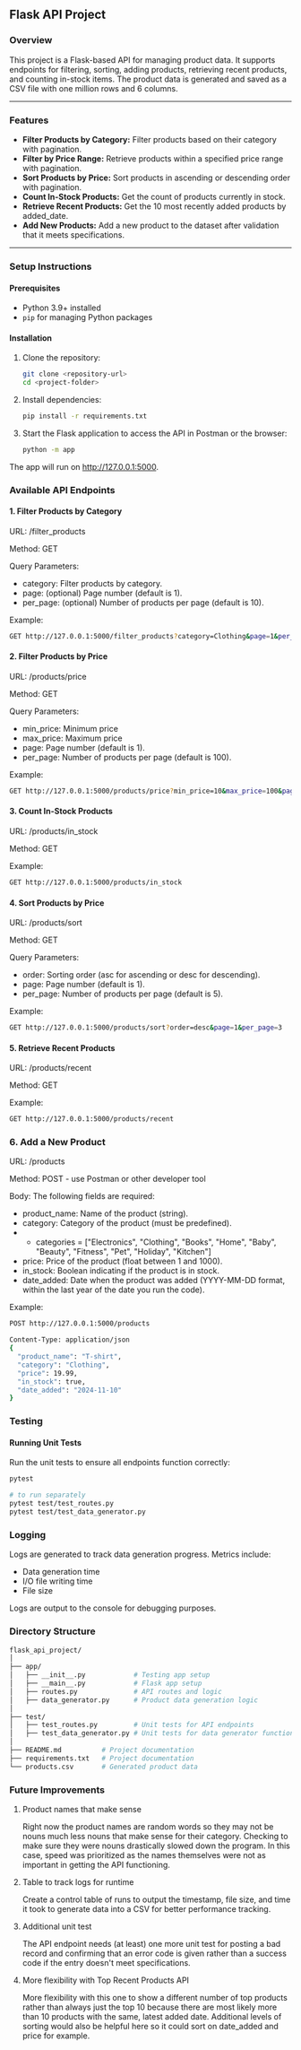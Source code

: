 ## **Flask API Project**

### **Overview**

This project is a Flask-based API for managing product data. It supports endpoints for filtering, sorting, adding products, retrieving recent products, and counting in-stock items. The product data is generated and saved as a CSV file with one million rows and 6 columns. 

---

### **Features**

- **Filter Products by Category:** Filter products based on their category with pagination.
- **Filter by Price Range:** Retrieve products within a specified price range with pagination.
- **Sort Products by Price:** Sort products in ascending or descending order with pagination.
- **Count In-Stock Products:** Get the count of products currently in stock.
- **Retrieve Recent Products:** Get the 10 most recently added products by added_date. 
- **Add New Products:** Add a new product to the dataset after validation that it meets specifications. 

---

### **Setup Instructions**

#### **Prerequisites**

- Python 3.9+ installed
- `pip` for managing Python packages

#### **Installation**

1. Clone the repository:
   ```bash
   git clone <repository-url>
   cd <project-folder>

2. Install dependencies:
   ```bash
   pip install -r requirements.txt

3. Start the Flask application to access the API in Postman or the browser:
    ```bash
    python -m app

The app will run on http://127.0.0.1:5000.

### **Available API Endpoints**

#### **1. Filter Products by Category**

URL: /filter_products

Method: GET

Query Parameters:

* category: Filter products by category.
* page: (optional) Page number (default is 1).
* per_page: (optional) Number of products per page (default is 10).

Example:

```bash
GET http://127.0.0.1:5000/filter_products?category=Clothing&page=1&per_page=5
```
#### **2. Filter Products by Price** 

URL: /products/price

Method: GET

Query Parameters:

* min_price: Minimum price 
* max_price: Maximum price 
* page: Page number (default is 1).
* per_page: Number of products per page (default is 100).

Example:

```bash
GET http://127.0.0.1:5000/products/price?min_price=10&max_price=100&page=1&per_page=5
```
#### **3. Count In-Stock Products**

URL: /products/in_stock

Method: GET

Example:

```bash
GET http://127.0.0.1:5000/products/in_stock
```
#### **4. Sort Products by Price** 

URL: /products/sort

Method: GET

Query Parameters:

* order: Sorting order (asc for ascending or desc for descending).
* page: Page number (default is 1).
* per_page: Number of products per page (default is 5).

Example:

```bash
GET http://127.0.0.1:5000/products/sort?order=desc&page=1&per_page=3
```
#### **5. Retrieve Recent Products**

URL: /products/recent

Method: GET

Example:

```bash
GET http://127.0.0.1:5000/products/recent
```
### **6. Add a New Product**

URL: /products

Method: POST - use Postman or other developer tool 

Body: The following fields are required:

* product_name: Name of the product (string).
* category: Category of the product (must be predefined).
* - categories = ["Electronics", "Clothing", "Books", "Home", "Baby", "Beauty", "Fitness", "Pet", "Holiday", "Kitchen"] 
* price: Price of the product (float between 1 and 1000).
* in_stock: Boolean indicating if the product is in stock.
* date_added: Date when the product was added (YYYY-MM-DD format, within the last year of the date you run the code).

Example:

```bash
POST http://127.0.0.1:5000/products

Content-Type: application/json
{
  "product_name": "T-shirt",
  "category": "Clothing",
  "price": 19.99,
  "in_stock": true,
  "date_added": "2024-11-10"
} 
```

### **Testing**

#### **Running Unit Tests**

Run the unit tests to ensure all endpoints function correctly:

```bash
pytest

# to run separately 
pytest test/test_routes.py 
pytest test/test_data_generator.py 
```
### **Logging**

Logs are generated to track data generation progress. Metrics include:

* Data generation time
* I/O file writing time
* File size

Logs are output to the console for debugging purposes.

### **Directory Structure**

```bash
flask_api_project/
│
├── app/
│   ├── __init__.py            # Testing app setup
│   ├── __main__.py            # Flask app setup
│   ├── routes.py              # API routes and logic
│   ├── data_generator.py      # Product data generation logic
│
├── test/
│   ├── test_routes.py         # Unit tests for API endpoints
│   ├── test_data_generator.py # Unit tests for data generator function
│
├── README.md          # Project documentation
├── requirements.txt   # Project documentation
└── products.csv       # Generated product data
```

### **Future Improvements**

1. Product names that make sense 

   Right now the product names are random words so they may not be nouns much less nouns that make sense for their category. Checking to make sure they were nouns drastically slowed down the program. In this case, speed was prioritized as the names themselves were not as important in getting the API functioning.  

2. Table to track logs for runtime 

   Create a control table of runs to output the timestamp, file size, and time it took to generate data into a CSV for better performance tracking. 

3. Additional unit test 

   The API endpoint needs (at least) one more unit test for posting a bad record and confirming that an error code is given rather than a success code if the entry doesn't meet specifications. 

4. More flexibility with Top Recent Products API

   More flexibility with this one to show a different number of top products rather than always just the top 10 because there are most likely more than 10 products with the same, latest added date. Additional levels of sorting would also be helpful here so it could sort on date_added and price for example. 